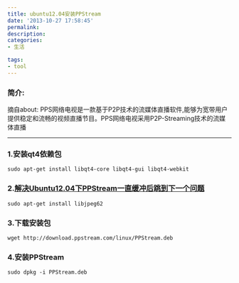 ```yaml
---
title: ubuntu12.04安装PPStream
date: '2013-10-27 17:58:45'
permalink: 
description: 
categories: 
- 生活

tags: 
- tool
---
```


### 简介:
摘自about: PPS网络电视是一款基于P2P技术的流媒体直播软件,能够为宽带用户提供稳定和流畅的视频直播节目。PPS网络电视采用P2P-Streaming技术的流媒体直播

---

### 1.安装qt4依赖包
    sudo apt-get install libqt4-core libqt4-gui libqt4-webkit

### 2.[解决Ubuntu12.04下PPStream一直缓冲后跳到下一个问题](http://dawndiy.com/archives/52/)
    sudo apt-get install libjpeg62

### 3.下载安装包
    wget http://download.ppstream.com/linux/PPStream.deb

### 4.安装PPStream
    sudo dpkg -i PPStream.deb

